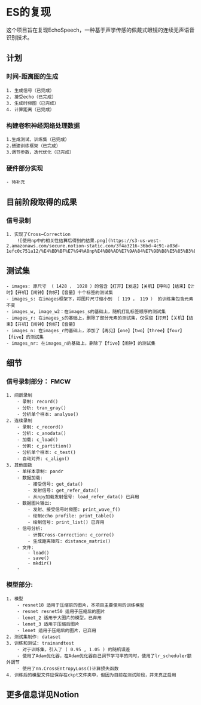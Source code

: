 # ES的复现

这个项目旨在复现EchoSpeech，一种基于声学传感的佩戴式眼镜的连续无声语音识别技术。

## 计划
### 时间-距离图的生成
    1. 生成信号（已完成）
    2. 接受echo（已完成）
    3. 生成时频图（已完成）
    4. 计算距离（已完成）
### 构建卷积神经网络处理数据
    1.生成测试、训练集（已完成）
    2.搭建训练框架（已完成）
    3.调节参数，迭代优化（已完成）
### 硬件部分实现
    - 待补充




## 目前阶段取得的成果
### 信号录制
    1. 实现了Cross—Correction
        ![使用np中的相关性结算后得到的结果.png](https://s3-us-west-2.amazonaws.com/secure.notion-static.com/3f4a3216-36bd-4c91-a03d-1efc0c751a12/%E4%BD%BF%E7%94%A8np%E4%B8%AD%E7%9A%84%E7%9B%B8%E5%85%B3%E6%80%A7%E7%BB%93%E7%AE%97%E5%90%8E%E5%BE%97%E5%88%B0%E7%9A%84%E7%BB%93%E6%9E%9C.png)
## 测试集
    - images: 原尺寸 （ 1428 ， 1028 ）的包含【打开】【发送】【关机】【呼叫】【结束】【计时】【开机】【闹钟】【你好】【音量】十个标签的测试集
    - images_s: 在images框架下，将图片尺寸缩小到 （ 119 ， 119 ） 的训练集包含元素不变
    - images_w, image_w2：在images_s的基础上，随机打乱标签顺序的测试集
    - images_r: 在images_s的基础上，删除了部分元素的测试集，仅保留【打开】【关机】【结束】【开机】【闹钟】【你好】【音量】
    - images_n: 在images_r的基础上，添加了【再见】【one】【two】【three】【four】【five】的测试集
    - images_nr: 在images_n的基础上，删除了【five】【闹钟】的测试集

## 细节
### 信号录制部分： FMCW
    1. 间断录制
        - 录制: record()
        - 分析: tran_gray()
        - 分析单个样本: analyse()
    2. 连续录制
        - 录制: c_record()
        - 分析: c_anodata()
        - 加载: c_load()
        - 分割: c_partition()
        - 分析单个样本: c_test()
        - 自动对齐: c_align()
    3. 其他函数
        - 单样本录制: pandr
        - 数据加载:
            - 接受信号: get_data() 
            - 发射信号: get_refer_data()
            - 从npy加载发射信号: load_refer_data() 已弃用
        - 数据图片输出:
            - 发射、接受信号时频图: print_wave_f()
            - 绘制echo profile: print_table()
            - 绘制信号: print_list() 已弃用
        - 信号分析:
            - 计算Cross-Correction: c_corre()
            - 生成距离矩阵: distance_matrix()
        - 文件:
            - load()
            - save()
            - mkdir()
        - 
### 模型部分:
    1. 模型
        - resnet18 适用于压缩前的图片，本项目主要使用的训练模型
        - resnet resnet50 适用于压缩后的图片
        - lenet_2 适用于大图片的模型，已弃用
        - lenet_3 适用于压缩后图片
        - lenet 适用于压缩后的图片，已弃用
    2. 测试集制作: dataset
    3. 训练和测试: trainandtest
        - 对于训练集，引入了 ( 0.95 , 1.05 ) 的随机误差
        - 使用了Adam优化器，在Adam优化器自己调节学习率的同时，使用了lr_scheduler额外调节
        - 使用了nn.CrossEntropyLoss()计算损失函数
    4. 训练后的模型文件应保存在ckpt文件夹中，但因为目前在测试阶段，并未真正启用


## 更多信息详见Notion
